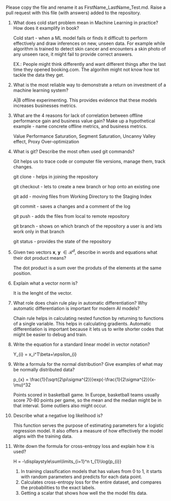 Please copy the file and rename it as FirstName_LastName_Test.md. Raise a pull request with this file (with answers) added to the repository.    

1. What does cold start problem mean in Machine Learning in practice? How does it examplify in book?

    Cold start - when a ML model fails or finds it difficult to perform effectively and draw inferences on new, unseen data. For example while algorithm is trained to detect skin cancer and encounters a skin photo of any unseen race, it might fail to provide correct answers. 
    
    EX.: People might think differently and want different things after the last time they opened booking.com. The algorihm might not know how tot tackle the data they get.

2. What is the most reliable way to demonstrate a return on investment of a machine learning system?

    A|B offline experimenting. This provides evidence that these models increases businesses metrics.

3. What are the 4 reasons for lack of correlation between offline performance gain and business value gain? Make up a hypothetical example - name concrete offline metrics, and business metrics. 

    Value Performance Saturation,
    Segment Saturation,
    Uncanny Valley effect,
    Proxy Over-optimization

4. What is git? Describe the most often used git commands?

    Git helps us to trace code or computer file versions, manage them, track changes.

    git clone - helps in joining the repository

    git checkout - lets to create a new branch or hop onto an existing one

    git add - moving files from Working Directory to the Staging Index

    git commit - saves a changes and a comment of the log

    git push - adds the files from local to remote repository

    git branch - shows on which branch of the repository a user is and lets work only in that branch

    git status - provides the state of the repository

5. Given two vectors $\mathbf{x}$, $\mathbf{y}$ $\in \mathcal{R}^{d}$, describe in words and equations what their dot product means?

    The dot product is a sum over the produts of the elements at the same position.

6. Explain what a vector norm is?

    It is the lenght of the vector.

7. What role does chain rule play in automatic differentiation? Why automatic differentiation is important for modern AI
models?

    Chain rule helps in calculating nested function by returning to functions of a single variable. This helps in calculating gradients. Automatic differentiation is important because it lets us to write shorter codes that might be easier to debug and train.

8. Write the equation for a standard linear model in vector notation?

    Y_{i} = x_i^T\beta+\epsilon_{i}

9. Write a formula for the normal distribution? Give examples of what may be normally distributed data? 

    p_{x} = \frac{1}{\sqrt{2\pi\sigma^{2}}}exp(-\frac{1}{2\sigma^{2}}(x-\mu)^32

    Points scored in basketball game. In Europe, basketball teams usually score 70-80 points per game, so the mean and the median might be in that interval. Some outliers also might occur.

10. Describe what a negative log likelihood is?

    This function serves the purpose of estimating parameters for a logistic regression model. It also offers a measure of how effectively the model aligns with the training data.

11. Write down the formula for cross-entropy loss and explain how it is used?

    H = -\displaystyle\sum\limits_{i=1}^n t_{1}\log{p_{i}}

    1.  In training classification models that has values from 0 to 1, it starts with random parameters and predicts for each data point.
    2.  Calculates cross-entropy loss for the entire dataset, and compares the probabilities to the exact labels.
    3.  Getting a scalar that shows how well the the model fits data.
